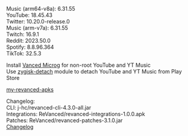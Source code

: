 Music (arm64-v8a): 6.31.55  
YouTube: 18.45.43  
Twitter: 10.20.0-release.0  
Music (arm-v7a): 6.31.55  
Twitch: 16.9.1  
Reddit: 2023.50.0  
Spotify: 8.8.96.364  
TikTok: 32.5.3  

Install [Vanced Microg](https://github.com/TeamVanced/VancedMicroG/releases) for non-root YouTube and YT Music  
Use [zygisk-detach](https://github.com/j-hc/zygisk-detach) module to detach YouTube and YT Music from Play Store  

[my-revanced-apks](https://github.com/Zalatis/my-revanced-apks)  

Changelog:  
CLI: j-hc/revanced-cli-4.3.0-all.jar  
Integrations: ReVanced/revanced-integrations-1.0.0.apk  
Patches: ReVanced/revanced-patches-3.1.0.jar  
[Changelog](https://github.com/ReVanced/revanced-patches/releases/tag/v3.1.0)  
